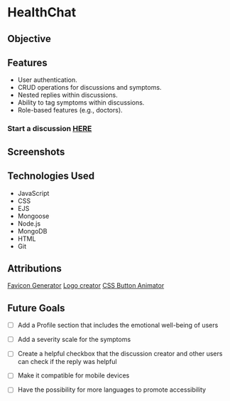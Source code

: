 # HealthChat

## Objective


## Features
- User authentication.
- CRUD operations for discussions and symptoms.
- Nested replies within discussions.
- Ability to tag symptoms within discussions.
- Role-based features (e.g., doctors).


### Start a discussion [HERE]()

## Screenshots


## Technologies Used
- JavaScript
- CSS
- EJS
- Mongoose
- Node.js
- MongoDB
- HTML
- Git

## Attributions
[Favicon Generator](https://favicon.io/favicon-generator/)
[Logo creator](https://www.canva.com/logos/templates/)
[CSS Button Animator](https://getcssscan.com/css-buttons-examples?ref=beautifulboxshadow-bottom)
## Future Goals
- [ ] Add a Profile section that includes the emotional well-being of users
- [ ] Add a severity scale for the symptoms
- [ ] Create a helpful checkbox that the discussion creator and other users can check if the reply was helpful
- [ ] Make it compatible for mobile devices
- [ ] Have the possibility for more languages to promote accessibility 





